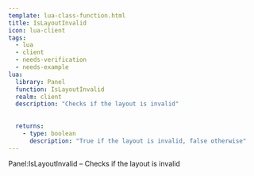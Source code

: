 ```yaml
---
template: lua-class-function.html
title: IsLayoutInvalid
icon: lua-client
tags:
  - lua
  - client
  - needs-verification
  - needs-example
lua:
  library: Panel
  function: IsLayoutInvalid
  realm: client
  description: "Checks if the layout is invalid"
  
  
  returns:
    - type: boolean
      description: "True if the layout is invalid, false otherwise"
---
```


<div class="lua__search__keywords">
Panel:IsLayoutInvalid &#x2013; Checks if the layout is invalid
</div>
